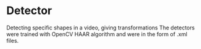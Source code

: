 # Detector
Detecting specific shapes in a video, giving transformations
The detectors were trained with OpenCV HAAR algorithm and were in the form of .xml files. 
